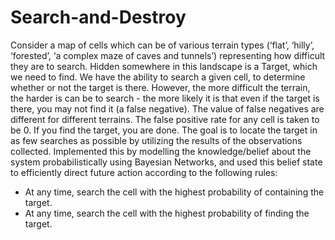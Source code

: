 # Search-and-Destroy

Consider a map of cells which can be of various terrain types (‘flat’, ‘hilly’, ‘forested’, ‘a complex maze of caves and tunnels’) representing how difficult they are to search. Hidden somewhere in this landscape is a Target, which we need to find. We have the ability to search a given cell, to determine whether or not the target is there. However, the more difficult the terrain, the harder is can be to search - the more likely it is that even if the target is there, you may not find it (a false negative). The value of false negatives are different for different terrains. The false positive rate for any cell is taken to be 0. If you find the target, you are done. The goal is to locate the target in as few searches as possible by utilizing the results of the observations collected. Implemented this by modelling the knowledge/belief about the system probabilistically using Bayesian Networks, and used this belief state to efficiently direct future action according to the following rules:
- At any time, search the cell with the highest probability of containing the target.<br/>
- At any time, search the cell with the highest probability of finding the target.<br/>
